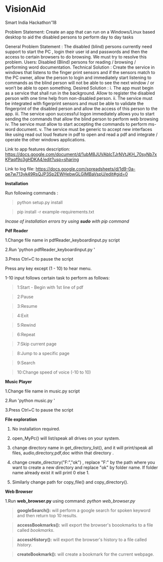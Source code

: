 # VisionAid
Smart India Hackathon'18

Problem Statement:
Create an app that can run on a Windows/Linux based desktop to aid the disabled persons to perform day to day tasks

General Problem Statement : 
The disabled (blind) persons currently need support to start the PC , login their user id and passwords and then the access to certain browsers to do browsing. We must try to resolve this problem. 
Users: Disabled (Blind) persons for reading / browsing / performing word documentation. 
Technical Solution : Create the service in windows that listens to the finger print sensors and if the sensors match to the PC owner, allow the person to login and immediately start listening to commands as the blind person will not be able to see the next window / or won’t be able to open something. 
Desired Solution : i. The app must begin as a service that shall run in the background. Allow to register the disabled person with one time help from non-disabled person.
ii. The service must be integrated with figerprint sensors and must be able to validate the fingerprint of the disabled person and allow the access of this person to the app.
iii. The service upon successful logon immediately allows you to start sending the commands that allow the blind person to perform web browsing
iv. The service must allow to start accepting the commands to perform ms-word document.
v. The service must be generic to accept new interfaces like using read out loud feature in pdf to open and read a pdf and integrate / operate the other windows applications.


Link to app features description: https://docs.google.com/document/d/1ubM8JUVAbIcTJrNVtJKH_70syNb7xKPaqf9o3gHDKA4/edit?usp=sharing 

Link to log file:
https://docs.google.com/spreadsheets/d/1d9-0a-qe7w713yk49RsQJP3Sp2EWHebwGLGIMBaVspU/edit#gid=0

**Installation**

Run following commands :

> python setup.py install

> pip install -r example-requirements.txt

*Incase of installation errors try using **sudo** with pip command*

**Pdf Reader**

1.Change file name in pdfReader_keyboardinput.py script

2.Run 'python pdfReader_keyboardinput.py '

3.Press Ctrl+C to pause the script

Press any key except (1 - 10) to hear menu.

1-10 input follows certain task to perform as follows:

>1:Start - Begin with 1st line of pdf

>2:Pause

>3:Resume

>4:Exit

>5:Rewind 

>6:Repeat

>7:Skip current page

>8:Jump to a specific page

>9:Search

>10:Change speed of voice (-10 to 10)



**Music Player**

1.Change file name in music.py script

2.Run 'python music.py '

3.Press Ctrl+C to pause the script


**File exploration**

1. No installation required.

2. open_MyPc() will list/speak all drives on your system.

3. change directory name in get_directory_list(), and it will print/speak all files, audio,directory,pdf,doc within that directory .

4. change create_directory("F:","ok") , replace "F:" by the path where you want to create a new directory and replace "ok" by folder name. If folder name already exist it will print 0 else 1.

5. Similarly change path for copy_file() and copy_directory(). 

**Web Browser**
  
  1.Run **web_browser.py** using command: *python web_browser.py*

   >**googleSearch():** will perform a google search for spoken keyword and then return top 10 results.

   >**accessBookmarks():** will export the browser's boookmarks to a file called *bookmarks*.

   >**accessHistory():** will export the browser's history to a file called *history*.

   >**createBookmark():** will create a bookmark for the current webpage.
  
